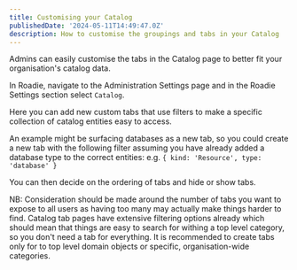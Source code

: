 ```yaml
---
title: Customising your Catalog
publishedDate: '2024-05-11T14:49:47.0Z'
description: How to customise the groupings and tabs in your Catalog
---
```


Admins can easily customise the tabs in the Catalog page to better fit your organisation's catalog data.

In Roadie, navigate to the Administration Settings page and in the Roadie Settings section select `Catalog`. 

Here you can add new custom tabs that use filters to make a specific collection of catalog entities easy to access.

An example might be surfacing databases as a new tab, so you could create a new tab with the following filter assuming you have already added a database type to the correct entities:
e.g.
`{ kind: 'Resource', type: 'database' }` 

You can then decide on the ordering of tabs and hide or show tabs. 

NB: Consideration should be made around the number of tabs you want to expose to all users as having too many may actually make things harder to find. Catalog tab pages have extensive filtering options already which should mean that things are easy to search for withing a top level category, so you don't need a tab for everything. It is recommended to create tabs only for to top level domain objects or specific, organisation-wide categories. 